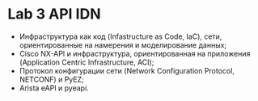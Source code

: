 # Lab 3 API IDN
* Инфраструктура как код (Infastructure as Code, IaC), сети, ориентированные на намерения и моделирование данных;
* Cisco NX-API и инфраструктура, ориентированная на приложения (Application Centric Infrastructure, ACI);
* Протокол конфигурации сети (Network Configuration Protocol, NETCONF) и PyEZ;
* Arista eAPI и pyeapi.